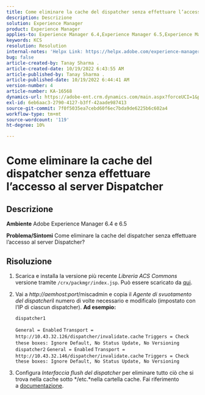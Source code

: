 ```yaml
---
title: Come eliminare la cache del dispatcher senza effettuare l’accesso al server Dispatcher
description: Descrizione
solution: Experience Manager
product: Experience Manager
applies-to: Experience Manager 6.4,Experience Manager 6.5,Experience Manager
keywords: KCS
resolution: Resolution
internal-notes: 'Helpx Link: https://helpx.adobe.com/experience-manager/kb/How-to-delete-the-dispatcher-cache-without-logging-into-the-Dispatchers-AEM.html'
bug: false
article-created-by: Tanay Sharma .
article-created-date: 10/19/2022 6:43:55 AM
article-published-by: Tanay Sharma .
article-published-date: 10/19/2022 6:44:41 AM
version-number: 4
article-number: KA-16568
dynamics-url: https://adobe-ent.crm.dynamics.com/main.aspx?forceUCI=1&pagetype=entityrecord&etn=knowledgearticle&id=6f95dc64-794f-ed11-bba2-0022480868ff
exl-id: 6eb6aac3-2790-4127-b3ff-42aade987413
source-git-commit: 7f0f5035ea7cebd60f6ec7bda9de6225b6c602a4
workflow-type: tm+mt
source-wordcount: '119'
ht-degree: 10%

---
```


# Come eliminare la cache del dispatcher senza effettuare l’accesso al server Dispatcher

## Descrizione

<b>Ambiente</b>
Adobe Experience Manager 6.4 e 6.5


<b>Problema/Sintomi</b>
Come eliminare la cache del dispatcher senza effettuare l’accesso al server Dispatcher?


## Risoluzione


1. Scarica e installa la versione più recente *Libreria ACS Commons* versione tramite `/crx/packmgr/index.jsp`. Può essere scaricato da [qui](https://github.com/Adobe-Consulting-Services/acs-aem-commons/releases).
2. Vai a *http://aemhost:port*/miscadmin e copia il *Agente di svuotamento del dispatcher*il numero di volte necessario e modificalo (impostato con l’IP di ciascun dispatcher).
   <b>Ad esempio:</b>



   ```
   dispatcher1
   ```


   `General = Enabled`
   `Transport = http://10.43.32.126/dispatcher/invalidate.cache`
   `Triggers = Check these boxes: Ignore Default, No Status Update, No Versioning`
   ` `
   `dispatcher2`
   `General = Enabled`
   `Transport = http://10.43.32.146/dispatcher/invalidate.cache`
   `Triggers = Check these boxes: Ignore Default, No Status Update, No Versioning`
3. Configura *Interfaccia flush del dispatcher* per eliminare tutto ciò che si trova nella cache sotto */etc.*nella cartella cache. Fai riferimento a [documentazione](https://adobe-consulting-services.github.io/acs-aem-commons/features/dispatcher-flush-ui/index.html).
